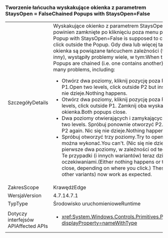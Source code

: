 ### <a name="chained-popups-with-staysopenfalse"></a><span data-ttu-id="adc38-101">Tworzenie łańcucha wyskakujące okienka z parametrem StaysOpen = False</span><span class="sxs-lookup"><span data-stu-id="adc38-101">Chained Popups with StaysOpen=False</span></span>

|   |   |
|---|---|
|<span data-ttu-id="adc38-102">Szczegóły</span><span class="sxs-lookup"><span data-stu-id="adc38-102">Details</span></span>|<span data-ttu-id="adc38-103">Wyskakujące okienko z parametrem StaysOpen = False powinien zamknięte po kliknięciu poza menu podręcznego.</span><span class="sxs-lookup"><span data-stu-id="adc38-103">A Popup with StaysOpen=False is supposed to close when you click outside the Popup.</span></span> <span data-ttu-id="adc38-104">Gdy dwa lub więcej takich wyskakujące okienka są powiązane łańcuchem zależności (tj. jeden zawiera inny), wystąpiły problemy wiele, w tym:</span><span class="sxs-lookup"><span data-stu-id="adc38-104">When two or more such Popups are chained (i.e. one contains another), there were many problems, including:</span></span><ul><li><span data-ttu-id="adc38-105">Otwórz dwa poziomy, kliknij pozycję poza P2, ale wewnątrz P1.</span><span class="sxs-lookup"><span data-stu-id="adc38-105">Open two levels, click outside P2 but inside P1.</span></span>  <span data-ttu-id="adc38-106">Nic się nie dzieje.</span><span class="sxs-lookup"><span data-stu-id="adc38-106">Nothing happens.</span></span></li><li><span data-ttu-id="adc38-107">Otwórz dwa poziomy, kliknij pozycję poza P1.</span><span class="sxs-lookup"><span data-stu-id="adc38-107">Open two levels, click outside P1.</span></span>  <span data-ttu-id="adc38-108">Zamknij oba wyskakujące okienka.</span><span class="sxs-lookup"><span data-stu-id="adc38-108">Both popups close.</span></span></li><li><span data-ttu-id="adc38-109">Dwa poziomy otwierających i zamykających.</span><span class="sxs-lookup"><span data-stu-id="adc38-109">Open and close two levels.</span></span>  <span data-ttu-id="adc38-110">Spróbuj ponownie otworzyć P2.</span><span class="sxs-lookup"><span data-stu-id="adc38-110">Then try to open P2 again.</span></span>  <span data-ttu-id="adc38-111">Nic się nie dzieje.</span><span class="sxs-lookup"><span data-stu-id="adc38-111">Nothing happens.</span></span></li><li><span data-ttu-id="adc38-112">Spróbuj otworzyć trzy poziomy.</span><span class="sxs-lookup"><span data-stu-id="adc38-112">Try to open three levels.</span></span>  <span data-ttu-id="adc38-113">Nie można wykonać.</span><span class="sxs-lookup"><span data-stu-id="adc38-113">You can't.</span></span>  <span data-ttu-id="adc38-114">(Nic się nie dzieje lub zamknąć pierwsze dwa poziomy, w zależności od tego, gdzie kliknij.) Te przypadki (i innych wariantów) teraz działać zgodnie z oczekiwaniami.</span><span class="sxs-lookup"><span data-stu-id="adc38-114">(Either nothing happens or the first two levels close, depending on where you click.) These cases (and other variants) now work as expected.</span></span></li></ul>|
|<span data-ttu-id="adc38-115">Zakres</span><span class="sxs-lookup"><span data-stu-id="adc38-115">Scope</span></span>|<span data-ttu-id="adc38-116">Krawędź</span><span class="sxs-lookup"><span data-stu-id="adc38-116">Edge</span></span>|
|<span data-ttu-id="adc38-117">Wersja</span><span class="sxs-lookup"><span data-stu-id="adc38-117">Version</span></span>|<span data-ttu-id="adc38-118">4.7.1</span><span class="sxs-lookup"><span data-stu-id="adc38-118">4.7.1</span></span>|
|<span data-ttu-id="adc38-119">Typ</span><span class="sxs-lookup"><span data-stu-id="adc38-119">Type</span></span>|<span data-ttu-id="adc38-120">Środowisko uruchomieniowe</span><span class="sxs-lookup"><span data-stu-id="adc38-120">Runtime</span></span>|
|<span data-ttu-id="adc38-121">Dotyczy interfejsów API</span><span class="sxs-lookup"><span data-stu-id="adc38-121">Affected APIs</span></span>|<ul><li><xref:System.Windows.Controls.Primitives.Popup.StaysOpen?displayProperty=nameWithType></li></ul>|

